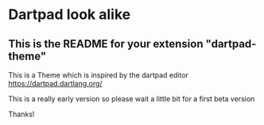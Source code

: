 # Dartpad look alike

## This is the README for your extension "dartpad-theme"

This is a Theme which is inspired by the dartpad editor
https://dartpad.dartlang.org/

This is a really early version so please wait a little bit for a first beta version

Thanks!

